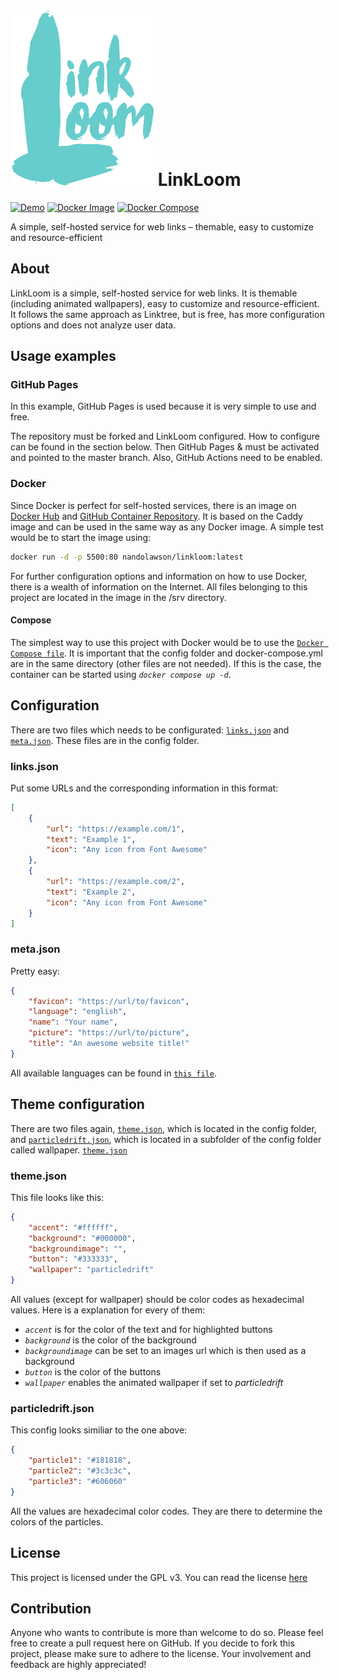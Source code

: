 # ![Logo](assets/logo.svg) LinkLoom

[![Demo](https://img.shields.io/badge/Demo-4cc61e?style=flat&logo=GitHub&logoColor=%23fff 'Demo webpage')](https://nandolawson.github.io/LinkLoom)
[![Docker Image](https://img.shields.io/badge/Docker%20Image-0db7ed?style=flat&logo=Docker&logoColor=%23fff 'Docker Hub')](https://hub.docker.com/r/nandolawson/linkloom)
[![Docker Compose](https://img.shields.io/badge/Docker%20Compose-0db7ed?style=flat&logo=Docker&logoColor=%23fff 'Compose file on GitHub')](https://github.com/nandolawson/LinkLoom/blob/main/docker-compose.yml)

 A simple, self-hosted service for web links – themable, easy to customize and resource-efficient

## About

LinkLoom is a simple, self-hosted service for web links. It is themable (including animated wallpapers), easy to customize and resource-efficient. It follows the same approach as Linktree, but is free, has more configuration options and does not analyze user data.

## Usage examples

### GitHub Pages

In this example, GitHub Pages is used because it is very simple to use and free.

The repository must be forked and LinkLoom configured. How to configure can be found in the section below. Then GitHub Pages & must be activated and pointed to the master branch. Also, GitHub Actions need to be enabled.

### Docker

Since Docker is perfect for self-hosted services, there is an image on [Docker Hub](https://hub.docker.com/r/nandolawson/linkloom) and [GitHub Container Repository](https://github.com/nandolawson/linkloom/pkgs/container/linkloom). It is based on the Caddy image and can be used in the same way as any Docker image. A simple test would be to start the image using:

```sh
docker run -d -p 5500:80 nandolawson/linkloom:latest
```

For further configuration options and information on how to use Docker, there is a wealth of information on the Internet. All files belonging to this project are located in the image in the /srv directory.

#### Compose

The simplest way to use this project with Docker would be to use the [`Docker Compose file`](https://github.com/nandolawson/LinkLoom/blob/main/docker-compose.yml). It is important that the config folder and docker-compose.yml are in the same directory (other files are not needed). If this is the case, the container can be started using _`docker compose up -d`_.

## Configuration

There are two files which needs to be configurated: [`links.json`](https://github.com/nandolawson/LinkLoom/blob/main/config/links.json) and [`meta.json`](https://github.com/nandolawson/LinkLoom/blob/main/config/meta.json). These files are in the config folder.

### links.json

Put some URLs and the corresponding information in this format:

```json
[
    {
        "url": "https://example.com/1",
        "text": "Example 1",
        "icon": "Any icon from Font Awesome"
    },
    {
        "url": "https://example.com/2",
        "text": "Example 2",
        "icon": "Any icon from Font Awesome"
    }
]
```

### meta.json

Pretty easy:

```json
{
    "favicon": "https://url/to/favicon",
    "language": "english",
    "name": "Your name",
    "picture": "https://url/to/picture",
    "title": "An awesome website title!"
}
```

All available languages can be found in [`this file`](https://github.com/nandolawson/LinkLoom/blob/main/scripts/meta.js).

## Theme configuration

There are two files again, [`theme.json`](https://github.com/nandolawson/LinkLoom/blob/main/config/theme.json), which is located in the config folder, and [`particledrift.json`](https://github.com/nandolawson/LinkLoom/blob/main/config/wallpaper/particledrift.json), which is located in a subfolder of the config folder called wallpaper.
[`theme.json`](https://github.com/nandolawson/LinkLoom/blob/main/config/theme.json)

### theme.json

This file looks like this:

```json
{
    "accent": "#ffffff",
    "background": "#000000",
    "backgroundimage": "",
    "button": "#333333",
    "wallpaper": "particledrift"
}
```

All values (except for wallpaper) should be color codes as hexadecimal values. Here is a explanation for every of them:

- _`accent`_ is for the color of the text and for highlighted buttons
- _`background`_ is the color of the background
- _`backgroundimage`_ can be set to an images url which is then used as a background
- _`button`_ is the color of the buttons
- _`wallpaper`_ enables the animated wallpaper if set to _particledrift_

### particledrift.json

This config looks similiar to the one above:

```json
{
    "particle1": "#181818",
    "particle2": "#3c3c3c",
    "particle3": "#606060"
}
```

All the values are hexadecimal color codes. They are there to determine the colors of the particles.

## License

This project is licensed under the GPL v3. You can read the license [here](https://github.com/nandolawson/LinkLoom/blob/master/LICENSE)

## Contribution

Anyone who wants to contribute is more than welcome to do so. Please feel free to create a pull request here on GitHub. If you decide to fork this project, please make sure to adhere to the license. Your involvement and feedback are highly appreciated!
